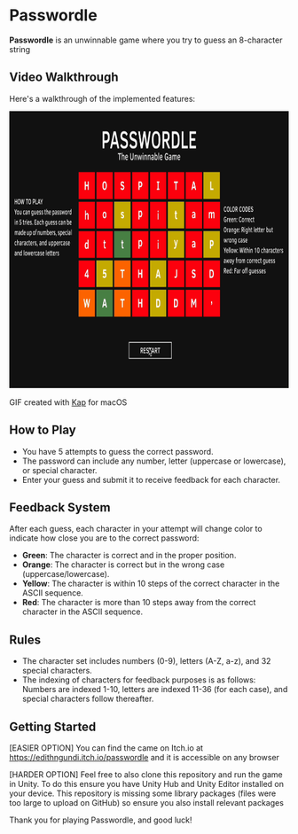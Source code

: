 # Passwordle
**Passwordle** is an unwinnable game where you try to guess an 8-character string

## Video Walkthrough
Here's a walkthrough of the implemented features:

<img src='https://raw.githubusercontent.com/edithngundi/Passwordle/main/passwordle.gif' title='Video Walkthrough' width='900' height='500' alt='Video Walkthrough' />

GIF created with [Kap](https://getkap.co/) for macOS

## How to Play
- You have 5 attempts to guess the correct password.
- The password can include any number, letter (uppercase or lowercase), or special character.
- Enter your guess and submit it to receive feedback for each character.

## Feedback System
After each guess, each character in your attempt will change color to indicate how close you are to the correct password:
- **Green**: The character is correct and in the proper position.
- **Orange**: The character is correct but in the wrong case (uppercase/lowercase).
- **Yellow**: The character is within 10 steps of the correct character in the ASCII sequence.
- **Red**: The character is more than 10 steps away from the correct character in the ASCII sequence.

## Rules
- The character set includes numbers (0-9), letters (A-Z, a-z), and 32 special characters.
- The indexing of characters for feedback purposes is as follows: Numbers are indexed 1-10, letters are indexed 11-36 (for each case), and special characters follow thereafter.

## Getting Started
[EASIER OPTION] You can find the came on Itch.io at https://edithngundi.itch.io/passwordle and it is accessible on any browser

[HARDER OPTION] Feel free to also clone this repository and run the game in Unity. To do this ensure you have Unity Hub and Unity Editor installed on your device. This repository is missing some library packages (files were too large to upload on GitHub) so ensure you also install relevant packages

Thank you for playing Passwordle, and good luck!
